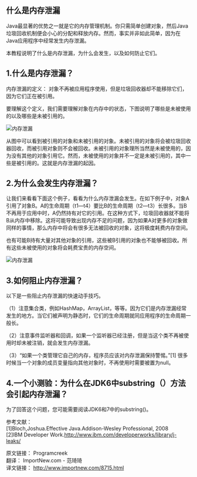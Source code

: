 什么是内存泄漏
------------

Java最显著的优势之一就是它的内存管理机制。你只需简单创建对象，然后Java垃圾回收机制便会小心的分配和释放内存。然而，事实并非如此简单，因为在Java应用程序中经常发生内存泄漏。

本教程说明了什么是内存泄漏，为什么会发生，以及如何防止它们。

## 1.什么是内存泄漏？

内存泄漏的定义： 对象不再被应用程序使用，但是垃圾回收器却不能移除它们，因为它们正在被引用。

要理解这个定义，我们需要理解对象在内存中的状态，下图说明了哪些是未被使用的以及哪些是未被引用的。  

![内存泄漏](http://emanual.github.io/md-newsfeeds/img/2014050201.jpeg) 

从图中可以看到被引用的对象和未被引用的对象。未被引用的对象将会被垃圾回收器回收，而被引用对象则不会被回收。未被引用的对象理所当然是未被使用的，因为没有其他的对象引用它。然而，未被使用的对象并不一定是未被引用的，其中一些是被引用的。这就是内存泄漏的起因。

## 2.为什么会发生内存泄漏？

让我们来看看下面这个例子，看看为什么内存泄漏会发生。在如下例子中，对象A引用了对象B。A的生命周期（t1—t4）要比B的生命周期（t2—t3）长很多。当B不再用于应用中时，A仍然持有对它的引用。在这种方式下，垃圾回收器就不能将B从内存中移除。这将可能导致出现内存不足的问题，因为如果A对更多的对象做同样的事情，那么内存中将会有很多无法被回收的对象，这将极度耗费内存空间。

也有可能B持有大量对其他对象的引用，这些被B引用的对象也不能够被回收。所有这些未被使用的对象将会耗费宝贵的内存空间。  

![内存泄漏](http://emanual.github.io/md-newsfeeds/img/2014050202.jpeg)

## 3.如何阻止内存泄漏？

以下是一些阻止内存泄漏的快速动手技巧。

（1）注意集合类，例如HashMap，ArrayList，等等。因为它们是内存泄漏经常发生的地方。当它们被声明为静态时，它们的生命周期就同应用程序的生命周期一般长。

（2）注意事件监听器和回调，如果一个监听器已经注册，但是当这个类不再被使用时却未被注销，就会发生内存泄漏。

（3）“如果一个类管理它自己的内存，程序员应该对内存泄漏保持警惕。”[1] 很多时候当一个对象的成员变量指向其他对象时，不再使用时需要被置为null。

## 4.一个小测验：为什么在JDK6中substring（）方法会引起内存泄漏？

为了回答这个问题，您可能需要阅读JDK6和7中的substring()。

 

参考文献：  
[1]Bloch,Joshua.Effective Java.Addison-Wesley Professional, 2008  
[2]IBM Developer Work.http://www.ibm.com/developerworks/library/j-leaks/

原文链接： Programcreek  
翻译： ImportNew.com - 范琦琦  
译文链接： http://www.importnew.com/8715.html

